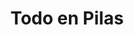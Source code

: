 ---
title: "Todo en Pilas"
url: /ciudad-autonoma-de-buenos-aires/todo-en-pilas/
shop: Elektronik
---